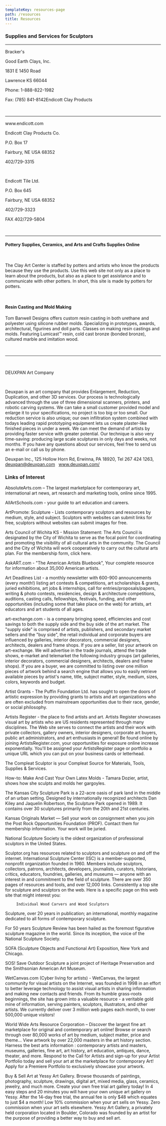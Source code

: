 ```yaml
---
templateKey: resources-page
path: /resources
title: Resources
---
```

<div class="d-flex flex-column">
  <div>
    <h3>Supplies and Services for Sculptors</h3>
    <hr />
    <p>
Bracker's

Good Earth Clays, Inc.

1831 E 1450 Road

Lawrence KS 66044

Phone: 1-888-822-1982

Fax: (785) 841-8142Endicott Clay Products
    </p>

 
<hr />
www.endicott.com

Endicott Clay Products Co.

P.O. Box 17

Fairbury, NE USA 68352

402/729-3315

 

Endicott Tile Ltd.

P.O. Box 645

Fairbury, NE USA 68352

402/729-3323

FAX 402/729-5804

 <hr />

<h4>Pottery Supplies, Ceramics, and Arts and Crafts Supplies Online</h4>

 

The Clay Art Center is staffed by potters and artists who know the products because they use the products. Use this web site not only as a place to learn about the products, but also as a place to get assistance and to communicate with other potters. In short, this site is made by potters for potters.

 

<h4>Resin Casting and Mold Making</h4>
Tom Banwell Designs offers custom resin casting in both urethane and polyester using silicone rubber molds. Specializing in prototypes, awards, architectural, figurines and doll parts. Classes on making resin castings and molds. Featuring Lumicast™ resin, cold cast bronze (bonded bronze), cultured marble and imitation wood.

 



<hr /> 

DEUXPAN Art Company

 

Deuxpan is an art company that provides Enlargement, Reduction, Duplication, and other 3D services. Our process is technologically advanced through the use of three dimensional scanners, printers, and robotic carving systems. We can take a small customer provided model and enlarge it to your specifications, no project is too big or too small. Our reduction service is also unique; our own infiltration system combined with todays leading rapid prototyping equipment lets us create plaster-like finished pieces in under a week. We can meet the demand of artists by providing faster service with greater potential. Our technique is also very time-saving: producing large scale sculptures in only days and weeks, not months. If you have any questions about our services, feel free to send us an e-mail or call us by phone.

Deuxpan Inc., 125 Hollow Horn Rd, Erwinna, PA 18920, Tel 267 424 1263, deuxpan@deuxpan.com   www.deuxpan.com/
 </div>

<h3>Links of Interest</h3>


AbsoluteArts.com – The largest marketplace for contemporary art, international art news, art research and marketing tools, online since 1995.

 

AllArtSchools.com - your guide to art education and careers.

 

ArtPromote: Sculpture - Lists contemporary sculptors and resources by medium, style, and subject. Sculptors with websites can submit links for free, sculptors without websites can submit images for free.

 

Arts Council of Wichita KS - Mission Statement: The Arts Council is designated by the City of Wichita to serve as the focal point for coordinating and promoting the visibility of all cultural arts in the community. The Council and the City of Wichita will work cooperatively to carry out the cultural arts plan. For the membership form, click here.

 

AskART.com - "The American Artists Bluebook", Your complete resource for information about 35,000 American artists.

 

Art Deadlines List - a monthly newsletter with 600-900 announcements (every month!) listing art contests & competitions, art scholarships & grants, juried exhibitions, art jobs & internships, call for entries/proposals/papers, writing & photo contests, residencies, design & architecture competitions, auditions, casting calls, fellowships, festivals, funding, and other opportunities (including some that take place on the web) for artists, art educators and art students of all ages.

 

art-exchange.com - is a company bringing speed, efficiencies and cost savings to both the supply side and the buy side of the art market. The "supply side" is comprised of artists, publishers, and secondary market sellers and the "buy side", the retail individual and corporate buyers are influenced by galleries, interior decorators, commercial designers, architects, dealers and frame shops. If you are a seller, list your artwork on art-exchange. We will advertise in the trade journals, attend the trade shows, e-market and telemarket the following industry groups (art galleries, interior decorators, commercial designers, architects, dealers and frame shops). If you are a buyer, we are committed to listing over one million pieces of artwork behind a search engine that allows you to easily retrieve available pieces by artist's name, title, subject matter, style, medium, sizes, colors, keywords and budget.

 

Artist Grants - The Puffin Foundation Ltd. has sought to open the doors of artistic expression by providing grants to artists and art organizations who are often excluded from mainstream opportunities due to their race, gender, or social philosophy.

 

Artists Register - the place to find artists and art. Artists Register showcases visual art by artists who are US residents represented through many disciplines. The Web site serves to connect the artists and their work with private collectors, gallery owners, interior designers, corporate art buyers, public art administrators, and art enthusiasts in general! Be found online by joining ArtistsRegister.com, your opportunities for exposure online increase exponentially. You'll be assigned your ArtistsRegister page or portfolio a unique URL which you can put on your business cards or letterhead.

 

The Compleat Sculptor is your Compleat Source for Materials, Tools, Supplies & Services.

 

How-to: Make And Cast Your Own Latex Molds - Tamara Dozier, artist, shows how she sculpts and molds her gargoyles.

 

The Kansas City Sculpture Park is a 22-acre oasis of park land in the middle of an urban setting. Designed by internationally recognized architects Dan Kiley and Jaquelin Robertson, the Sculpture Park opened in 1989. It contains over 30 sculptures primarily from the 20th and 21st centuries.

 

Kansas Originals Market — Sell your work on consignment when you join the Post Rock Opportunities Foundation (PROF). Contact them for membership information. Your work will be juried.

 

National Sculpture Society is the oldest organization of professional sculptors in the United States.

 

Sculptor.org has resources related to sculptors and sculpture on and off the internet. International Sculpture Center (ISC) is a member-supported, nonprofit organization founded in 1960. Members include sculptors, collectors, patrons, architects, developers, journalists, curators, historians, critics, educators, foundries, galleries, and museums — anyone with an interest in and commitment to the field of sculpture. There are over 350 pages of resources and tools, and over 12,000 links. Consistently a top site for sculpture and sculptors on the web. Here is a specific page on this web site that might interest you:

         Individual Wood Carvers and Wood Sculptors

 

Sculpture, over 20 years in publication; an international, monthly magazine dedicated to all forms of contemporary sculpture.

 

For 50 years Sculpture Review has been hailed as the foremost figurative sculpture magazine in the world. Since its inception, the voice of the National Sculpture Society.

 

SOFA (Sculpture Objects and Functional Art) Exposition, New York and Chicago.

 

SOS! Save Outdoor Sculpture a joint project of Heritage Preservation and the Smithsonian American Art Museum.

 

WetCanvas.com (Cyber living for artists) - WetCanvas, the largest community for visual artists on the Internet, was founded in 1998 in an effort to better leverage technology to assist visual artists in sharing information and making new contacts and friends. From its humble grass-roots beginnings, the site has grown into a valuable resource - a veritable gold mine of information, serving painters, sculptors, illustrators, and other artists. We currently deliver over 3 million web pages each month, to over 500,000 unique visitors!

 

World Wide Arts Resource Corporation – Discover the largest fine art marketplace for original and contemporary art online! Browse or search through over 80,000 works of art by medium, subject matter, price and theme... View artwork by over 22,000 masters in the art history section. Harness the best arts information : contemporary artists and masters, museums, galleries, fine art, art history, art education, antiques, dance, theater, and more. Respond to the Call for Artists and sign-up for your Artist Portfolio today and sell your art at the marketplace for contemporary Art! Apply for a Premiere Portfolio to exclusively showcase your artwork.

 

Buy & Sell Art at Yessy Art Gallery. Browse thousands of paintings, photography, sculpture, drawings, digital art, mixed media, glass, ceramics, jewelry, and much more. Create your own free trial art gallery today! In 4 easy steps and 20 minutes you will have your own unique art gallery on Yessy. After the 14-day free trial, the annual fee is only $48 which equates to just $4 a month! Low 10% commission when your art sells on Yessy. Zero commission when your art sells elsewhere. Yessy Art Gallery, a privately held corporation located in Boulder, Colorado was founded by an artist for the purpose of providing a better way to buy and sell art. 
</div>